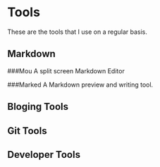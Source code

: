 # Tools 

These are the tools that I use on a regular basis.

## Markdown

###Mou
A split screen Markdown Editor

###Marked
A Markdown preview and writing tool.

## Bloging Tools
## Git Tools
## Developer Tools